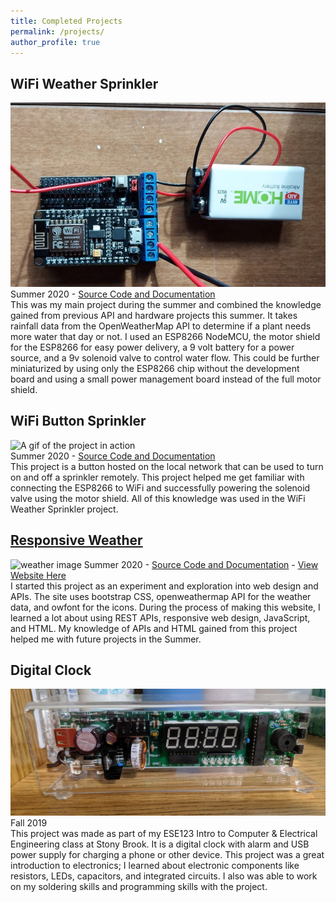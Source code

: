 ```yaml
---
title: Completed Projects
permalink: /projects/
author_profile: true
---
```

## WiFi Weather Sprinkler  
![a picture of the project's board](https://github.com/bcguzy/Weather_Sprinkler/blob/master/photos/wiring.jpg?raw=true)  
Summer 2020 - [Source Code and Documentation](https://github.com/bcguzy/Weather_Sprinkler)  
This was my main project during the summer and combined the knowledge gained from previous API and hardware projects this summer. It takes rainfall data from the OpenWeatherMap API to determine if a plant needs more water that day or not. I used an ESP8266 NodeMCU, the motor shield for the ESP8266 for easy power delivery, a 9 volt battery for a power source, and a 9v solenoid valve to control water flow. This could be further miniaturized by using only the ESP8266 chip without the development board and using a small power management board instead of the full motor shield.

## WiFi Button Sprinkler
![A gif of the project in action](https://github.com/bcguzy/WebButton_Sprinkler/raw/master/media/ezgif-7-719b561e50d5.gif)  
Summer 2020 - [Source Code and Documentation](https://github.com/bcguzy/WebButton_Sprinkler)  
This project is a button hosted on the local network that can be used to turn on and off a sprinkler remotely. This project helped me get familiar with connecting the ESP8266 to WiFi and successfully powering the solenoid valve using the motor shield. All of this knowledge was used in the WiFi Weather Sprinkler project.

## [Responsive Weather](https://bcguzy.github.io/Brandons-Responsive-Weather/)
![weather image](https://bcguzy.github.io/images/weatherExample.PNG)
Summer 2020 - [Source Code and Documentation](https://github.com/bcguzy/Brandons-Responsive-Weather) - [View Website Here](https://bcguzy.github.io/Brandons-Responsive-Weather/)  
I started this project as an experiment and exploration into web design and APIs. The site uses bootstrap CSS, openweathermap API for the weather data, and owfont for the icons. During the process of making this website, I learned a lot about using REST APIs, responsive web design, JavaScript, and HTML. My knowledge of APIs and HTML gained from this project helped me with future projects in the Summer.  
  
## Digital Clock
![picture of ESE123 Clock](https://github.com/bcguzy/bcguzy.github.io/blob/master/images/digitalClock.jpg?raw=true)  
Fall 2019  
This project was made as part of my ESE123 Intro to Computer & Electrical Engineering class at Stony Brook. It is a digital clock with alarm and USB power supply for charging a phone or other device. This project was a great introduction to electronics; I learned about electronic components like resistors, LEDs, capacitors, and integrated circuits. I also was able to work on my soldering skills and programming skills with the project.